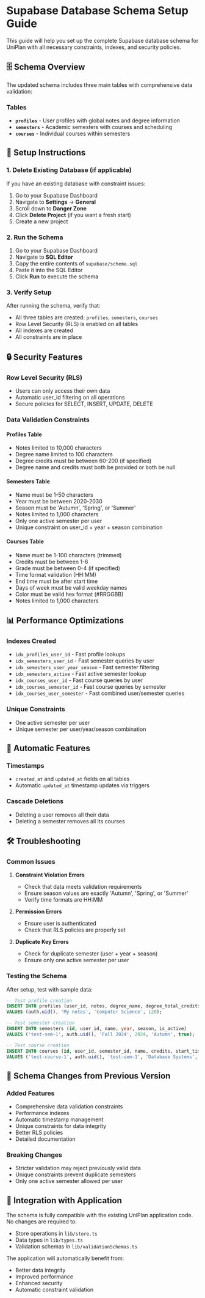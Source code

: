 # Supabase Database Schema Setup Guide

This guide will help you set up the complete Supabase database schema for UniPlan with all necessary constraints, indexes, and security policies.

## 🗄️ Schema Overview

The updated schema includes three main tables with comprehensive data validation:

### Tables
- **`profiles`** - User profiles with global notes and degree information
- **`semesters`** - Academic semesters with courses and scheduling
- **`courses`** - Individual courses within semesters

## 🚀 Setup Instructions

### 1. Delete Existing Database (if applicable)

If you have an existing database with constraint issues:

1. Go to your Supabase Dashboard
2. Navigate to **Settings** → **General**
3. Scroll down to **Danger Zone**
4. Click **Delete Project** (if you want a fresh start)
5. Create a new project

### 2. Run the Schema

1. Go to your Supabase Dashboard
2. Navigate to **SQL Editor**
3. Copy the entire contents of `supabase/schema.sql`
4. Paste it into the SQL Editor
5. Click **Run** to execute the schema

### 3. Verify Setup

After running the schema, verify that:

- All three tables are created: `profiles`, `semesters`, `courses`
- Row Level Security (RLS) is enabled on all tables
- All indexes are created
- All constraints are in place

## 🔒 Security Features

### Row Level Security (RLS)
- Users can only access their own data
- Automatic user_id filtering on all operations
- Secure policies for SELECT, INSERT, UPDATE, DELETE

### Data Validation Constraints

#### Profiles Table
- Notes limited to 10,000 characters
- Degree name limited to 100 characters
- Degree credits must be between 60-200 (if specified)
- Degree name and credits must both be provided or both be null

#### Semesters Table
- Name must be 1-50 characters
- Year must be between 2020-2030
- Season must be 'Autumn', 'Spring', or 'Summer'
- Notes limited to 1,000 characters
- Only one active semester per user
- Unique constraint on user_id + year + season combination

#### Courses Table
- Name must be 1-100 characters (trimmed)
- Credits must be between 1-6
- Grade must be between 0-4 (if specified)
- Time format validation (HH:MM)
- End time must be after start time
- Days of week must be valid weekday names
- Color must be valid hex format (#RRGGBB)
- Notes limited to 1,000 characters

## 📊 Performance Optimizations

### Indexes Created
- `idx_profiles_user_id` - Fast profile lookups
- `idx_semesters_user_id` - Fast semester queries by user
- `idx_semesters_user_year_season` - Fast semester filtering
- `idx_semesters_active` - Fast active semester lookup
- `idx_courses_user_id` - Fast course queries by user
- `idx_courses_semester_id` - Fast course queries by semester
- `idx_courses_user_semester` - Fast combined user/semester queries

### Unique Constraints
- One active semester per user
- Unique semester per user/year/season combination

## 🔄 Automatic Features

### Timestamps
- `created_at` and `updated_at` fields on all tables
- Automatic `updated_at` timestamp updates via triggers

### Cascade Deletions
- Deleting a user removes all their data
- Deleting a semester removes all its courses

## 🛠️ Troubleshooting

### Common Issues

1. **Constraint Violation Errors**
   - Check that data meets validation requirements
   - Ensure season values are exactly 'Autumn', 'Spring', or 'Summer'
   - Verify time formats are HH:MM

2. **Permission Errors**
   - Ensure user is authenticated
   - Check that RLS policies are properly set

3. **Duplicate Key Errors**
   - Check for duplicate semester (user + year + season)
   - Ensure only one active semester per user

### Testing the Schema

After setup, test with sample data:

```sql
-- Test profile creation
INSERT INTO profiles (user_id, notes, degree_name, degree_total_credits)
VALUES (auth.uid(), 'My notes', 'Computer Science', 120);

-- Test semester creation
INSERT INTO semesters (id, user_id, name, year, season, is_active)
VALUES ('test-sem-1', auth.uid(), 'Fall 2024', 2024, 'Autumn', true);

-- Test course creation
INSERT INTO courses (id, user_id, semester_id, name, credits, start_time, end_time)
VALUES ('test-course-1', auth.uid(), 'test-sem-1', 'Database Systems', 3, '10:00', '11:30');
```

## 📝 Schema Changes from Previous Version

### Added Features
- Comprehensive data validation constraints
- Performance indexes
- Automatic timestamp management
- Unique constraints for data integrity
- Better RLS policies
- Detailed documentation

### Breaking Changes
- Stricter validation may reject previously valid data
- Unique constraints prevent duplicate semesters
- Only one active semester allowed per user

## 🔗 Integration with Application

The schema is fully compatible with the existing UniPlan application code. No changes are required to:
- Store operations in `lib/store.ts`
- Data types in `lib/types.ts`
- Validation schemas in `lib/validationSchemas.ts`

The application will automatically benefit from:
- Better data integrity
- Improved performance
- Enhanced security
- Automatic constraint validation